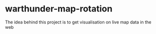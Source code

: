 # warthunder-map-rotation
The idea behind this project is to get visualisation on live map data in the web
